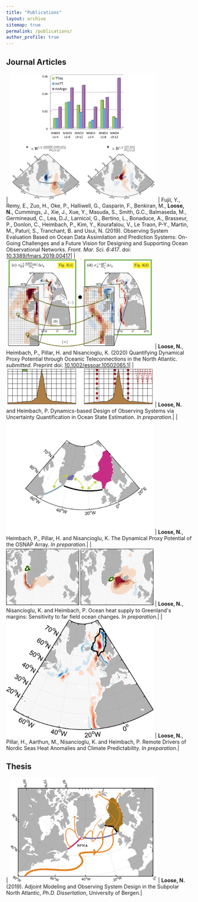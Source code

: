 ```yaml
---
title: "Publications"
layout: archive
sitemap: true
permalink: /publications/
author_profile: true
---
```


## Journal Articles

| <img src="/assets/images/fig_OSSE.png" width="400px" alt=""> | Fujii, Y., Remy, E., Zuo, H., Oke, P., Halliwell, G., Gasparin, F., Benkiran, M., **Loose, N.**, Cummings, J., Xie, J., Xue, Y., Masuda, S., Smith, G.C., Balmaseda, M., Germineaud, C., Lea, D.J., Larnicol, G., Bertino, L., Bonaduce, A., Brasseur, P., Donlon, C., Heimbach, P., Kim, Y., Kourafalou, V., Le Traon, P-Y., Martin, M., Paturi, S., Tranchant, B. and Usui, N. (2019). Observing System Evaluation Based on Ocean Data Assimilation and Prediction Systems: On-Going Challenges and a Future Vision for Designing and Supporting Ocean Observational Networks. _Front. Mar. Sci. 6:417_.  doi: [10.3389/fmars.2019.00417](https://www.frontiersin.org/articles/10.3389/fmars.2019.00417/full)|
| <img src="/assets/images/fig_UQ.png" width="400px" alt=""> | **Loose, N.**, Heimbach, P., Pillar, H. and Nisancioglu, K. (2020) Quantifying Dynamical Proxy Potential through Oceanic Teleconnections in the North Atlantic. _submitted_. Preprint doi: [10.1002/essoar.10502065.1](https://doi.org/10.1002/essoar.10502065.1)|
| <img src="/assets/images/OSD.png" width="400px" alt=""> | **Loose, N.** and Heimbach, P. Dynamics-based Design of Observing Systems via Uncertainty Quantification in Ocean State Estimation. _In preparation_.|
| <img src="/assets/images/proxyOSNAP.png" width="400px" alt=""> | **Loose, N.**, Heimbach, P., Pillar, H. and Nisancioglu, K. The Dynamical Proxy Potential of the OSNAP Array. _In preparation_.|
| <img src="/assets/images/Greenland.png" width="400px" alt=""> | **Loose, N.**, Nisancioglu, K. and Heimbach, P. Ocean heat supply to Greenland's margins: Sensitivity to far field ocean changes. _In preparation_.|
| <img src="/assets/images/sens2wind.png" width="400px" alt=""> | **Loose, N.**, Pillar, H., Aarthun, M., Nisancioglu, K. and Heimbach, P. Remote Drivers of Nordic Seas Heat Anomalies and Climate Predictability. _In preparation_.|

## Thesis

| <img src="/assets/images/SPNA.png" width="400px" alt=""> | **Loose, N.** (2019). Adjoint Modeling and Observing System Design in the Subpolar North Atlantic, _Ph.D. Dissertation_, University of Bergen.|




